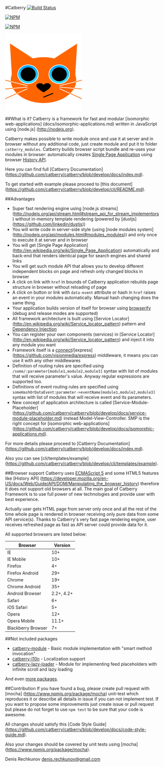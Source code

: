 #Catberry [![Build Status](https://travis-ci.org/catberry/catberry.png?branch=master)](https://travis-ci.org/catberry/catberry)

[![NPM](https://nodei.co/npm/catberry.png)](https://nodei.co/npm/catberry/)

[![NPM](https://nodei.co/npm/catberry-cli.png)](https://nodei.co/npm/catberry-cli/)

![Catberry](https://raw.githubusercontent.com/catberry/catberry/master/docs/images/logo.png)

##What is it?
Catberry is a framework for fast and modular [isomorphic web-applications]
(docs/isomorphic-applications.md) written in JavaScript using [node.js]
(http://nodejs.org). 

Catberry makes possible to write module once and use it at server and in browser
without any additional code, just create module and put it to folder 
`catberry_modules`. Catberry builds browser script bundle and re-uses your 
modules in browser: automatically creates 
[Single Page Application](http://en.wikipedia.org/wiki/Single-page_application) 
using browser [History API](https://developer.mozilla.org/en-US/docs/Web/Guide/API/DOM/Manipulating_the_browser_history).

Here you can find full [Catberry Documentation]
(https://github.com/catberry/catberry/blob/develop/docs/index.md).

To get started with example please proceed to [this document]
(https://github.com/catberry/catberry/blob/develop/cli/README.md).

##Advantages
* Super fast rendering engine using [node.js streams]
(http://nodejs.org/api/stream.html#stream_api_for_stream_implementors) without 
in-memory template rendering (powered by [dustjs]
(https://github.com/linkedin/dustjs))
* You will write code in server-side style (using [node modules system]
(http://nodejs.org/api/modules.html#modules_modules)) and only once to 
execute it at server and in browser
* You will get [Single Page Application]
(http://en.wikipedia.org/wiki/Single_Page_Application) automatically and 
back-end that renders identical page for search engines and shared links
* You will get such module API that allows you to develop different independent 
blocks on page and refresh only changed blocks in browser
* A click on link with `href` in bounds of Catberry application rebuilds page
structure in browser without reloading of page
* A click on button or link with `data-event` attribute or hash in `href` 
raises an event in your modules automatically. Manual hash changing does the same thing.
* Your application builds version of itself for browser using 
[browserify](http://browserify.org) (debug and release modes are supported)
* All framework architecture is built using [Service Locator]
(http://en.wikipedia.org/wiki/Service_locator_pattern) pattern and 
[Dependency Injection](http://en.wikipedia.org/wiki/Dependency_injection)
* You can register your own components (services) in [Service Locator]
(http://en.wikipedia.org/wiki/Service_locator_pattern) and inject it 
into any module you want
* Framework itself is a [connect](https://github.com/senchalabs/connect)/[express]
(https://github.com/visionmedia/express) middleware, it means you 
can use it with any other middlewares
* Definition of routing rules are specified using 
`/some/:parameter[module1,module2,module3]` syntax with list of modules that 
will receive parameter's value. Anyway regular expressions are supported too.
* Definitions of event routing rules are specified using 
`someHashOrDataEvent:parameter->eventName[module1,module2,module3]` 
syntax with list of modules that will receive event and its parameters.
* New concept of application architecture is called [Service-Module-Placeholder]
(https://github.com/catberry/catberry/blob/develop/docs/service-module-placeholder.md) 
instead Model-View-Controller. 
SMP is the right concept for [isomorphic web-applications]
(https://github.com/catberry/catberry/blob/develop/docs/isomorphic-applications.md).

For more details please proceed to [Catberry Documentation]
(https://github.com/catberry/catberry/blob/develop/docs/index.md).

Also you can see [cli/templates/example]
(https://github.com/catberry/catberry/blob/develop/cli/templates/example).

##Browser support
Catberry uses [ECMAScript 5](http://www.ecma-international.org/ecma-262/5.1/) 
and some HTML5 features like [History API]
(https://developer.mozilla.org/en-US/docs/Web/Guide/API/DOM/Manipulating_the_browser_history)
therefore it does not support old browsers at all.
The main goal of Catberry Framework is to use full power of new technologies 
and provide user with best experience.

Actually user gets HTML page from server only once and all the rest of the time 
whole page is rendered in browser receiving only pure data from some 
API service(s). Thanks to Catberry's very fast page rendering engine, 
user receives refreshed page as fast as API server could provide data for it.

All supported browsers are listed below:

| Browser			| Version		|
|-------------------|---------------|
| IE				| 10+			|
| IE Mobile			| 10+			|
| Firefox 			| 4+			|
| Firefox Android	| 29+			|
| Chrome			| 19+			|
| Chrome Android	| 35+			|
| Android Browser	| 2.2+, 4.2+	|
| Safari			| 6+			|
| iOS Safari		| 5+			|
| Opera				| 12+			|
| Opera Mobile		| 11.1+			|
| Blackberry Browser| 7+			|

##Not included packages
* [catberry-module](https://www.npmjs.org/package/catberry-module) - 
Basic module implementation with "smart method invocation"
* [catberry-l10n](https://www.npmjs.org/package/catberry-l10n) - 
Localization support
* [catberry-lazy-loader](https://www.npmjs.org/package/catberry-lazy-loader) - 
Module for implementing feed placeholders with infinite scroll and lazy loading

And even [more packages](https://www.npmjs.org/search?q=catberry).

##Contribution
If you have found a bug, please create pull request with [mocha]
(https://www.npmjs.org/package/mocha) unit-test which reproduces it or describe 
all details in issue if you can not implement test. If you want to propose some 
improvements just create issue or pull request but please do not forget to use 
`npm test` to be sure that your code is awesome.

All changes should satisfy this [Code Style Guide]
(https://github.com/catberry/catberry/blob/develop/docs/code-style-guide.md).

Also your changes should be covered by unit tests using [mocha]
(https://www.npmjs.org/package/mocha).

Denis Rechkunov <denis.rechkunov@gmail.com>